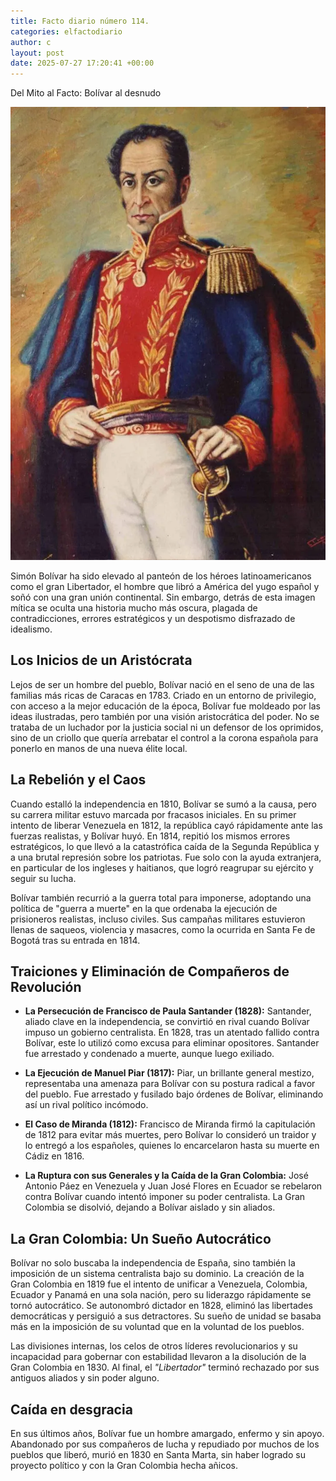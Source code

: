```yaml
---
title: Facto diario número 114.
categories: elfactodiario
author: c
layout: post
date: 2025-07-27 17:20:41 +00:00
---
```

Del Mito al Facto: Bolívar al desnudo

![2025_07_27_17_20_51_untitled-1.webp](/assets/2025_07_27_17_20_51_untitled-1.webp)

Simón Bolívar ha sido elevado al panteón de los héroes latinoamericanos como el gran Libertador, el hombre que libró a América del yugo español y soñó con una gran unión continental. Sin embargo, detrás de esta imagen mítica se oculta una historia mucho más oscura, plagada de contradicciones, errores estratégicos y un despotismo disfrazado de idealismo.

## Los Inicios de un Aristócrata

Lejos de ser un hombre del pueblo, Bolívar nació en el seno de una de las familias más ricas de Caracas en 1783. Criado en un entorno de privilegio, con acceso a la mejor educación de la época, Bolívar fue moldeado por las ideas ilustradas, pero también por una visión aristocrática del poder. No se trataba de un luchador por la justicia social ni un defensor de los oprimidos, sino de un criollo que quería arrebatar el control a la corona española para ponerlo en manos de una nueva élite local.

## La Rebelión y el Caos

Cuando estalló la independencia en 1810, Bolívar se sumó a la causa, pero su carrera militar estuvo marcada por fracasos iniciales. En su primer intento de liberar Venezuela en 1812, la república cayó rápidamente ante las fuerzas realistas, y Bolívar huyó. En 1814, repitió los mismos errores estratégicos, lo que llevó a la catastrófica caída de la Segunda República y a una brutal represión sobre los patriotas. Fue solo con la ayuda extranjera, en particular de los ingleses y haitianos, que logró reagrupar su ejército y seguir su lucha.

Bolívar también recurrió a la guerra total para imponerse, adoptando una política de "guerra a muerte" en la que ordenaba la ejecución de prisioneros realistas, incluso civiles. Sus campañas militares estuvieron llenas de saqueos, violencia y masacres, como la ocurrida en Santa Fe de Bogotá tras su entrada en 1814.

## Traiciones y Eliminación de Compañeros de Revolución

- **La Persecución de Francisco de Paula Santander (1828):** Santander, aliado clave en la independencia, se convirtió en rival cuando Bolívar impuso un gobierno centralista. En 1828, tras un atentado fallido contra Bolívar, este lo utilizó como excusa para eliminar opositores. Santander fue arrestado y condenado a muerte, aunque luego exiliado.

- **La Ejecución de Manuel Piar (1817):** Piar, un brillante general mestizo, representaba una amenaza para Bolívar con su postura radical a favor del pueblo. Fue arrestado y fusilado bajo órdenes de Bolívar, eliminando así un rival político incómodo.

- **El Caso de Miranda (1812):** Francisco de Miranda firmó la capitulación de 1812 para evitar más muertes, pero Bolívar lo consideró un traidor y lo entregó a los españoles, quienes lo encarcelaron hasta su muerte en Cádiz en 1816.

- **La Ruptura con sus Generales y la Caída de la Gran Colombia:** José Antonio Páez en Venezuela y Juan José Flores en Ecuador se rebelaron contra Bolívar cuando intentó imponer su poder centralista. La Gran Colombia se disolvió, dejando a Bolívar aislado y sin aliados.

## La Gran Colombia: Un Sueño Autocrático

Bolívar no solo buscaba la independencia de España, sino también la imposición de un sistema centralista bajo su dominio. La creación de la Gran Colombia en 1819 fue el intento de unificar a Venezuela, Colombia, Ecuador y Panamá en una sola nación, pero su liderazgo rápidamente se tornó autocrático. Se autonombró dictador en 1828, eliminó las libertades democráticas y persiguió a sus detractores. Su sueño de unidad se basaba más en la imposición de su voluntad que en la voluntad de los pueblos.

Las divisiones internas, los celos de otros líderes revolucionarios y su incapacidad para gobernar con estabilidad llevaron a la disolución de la Gran Colombia en 1830. Al final, el _"Libertador"_ terminó rechazado por sus antiguos aliados y sin poder alguno.

## Caída en desgracia

En sus últimos años, Bolívar fue un hombre amargado, enfermo y sin apoyo. Abandonado por sus compañeros de lucha y repudiado por muchos de los pueblos que liberó, murió en 1830 en Santa Marta, sin haber logrado su proyecto político y con la Gran Colombia hecha añicos.
